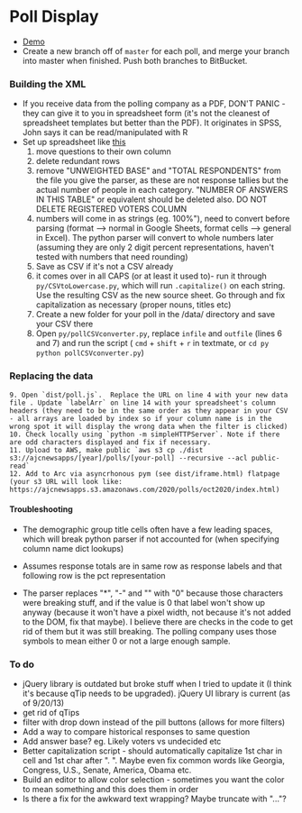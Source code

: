 # Poll Display
- [Demo](http://www.myajc.com/news/middle-class-poll/)
- Create a new branch off of `master` for each poll, and merge your branch into master when finished. Push both branches to BitBucket.


### Building the XML
- If you receive data from the polling company as a PDF, DON'T PANIC - they can give it to you in spreadsheet form (it's not the cleanest of spreadsheet templates but better than the PDF). It originates in SPSS, John says it can be read/manipulated with R
- Set up spreadsheet like <a href="https://docs.google.com/spreadsheets/d/1Jr_sDRJTEBg3BDvQ8JGH5IhBl34TaE2QP4ZGxD2C398/edit?usp=sharing">this</a>
	1. move questions to their own column
	2. delete redundant rows
	3. remove "UNWEIGHTED BASE" and "TOTAL RESPONDENTS" from the file you give the parser, as these are not response tallies but the actual number of people in each category. "NUMBER OF ANSWERS IN THIS TABLE" or equivalent should be deleted also. DO NOT DELETE REGISTERED VOTERS COLUMN
	4. numbers will come in as strings (eg. 100%"), need to convert before parsing (format --> normal in Google Sheets, format cells --> general in Excel). The python parser will convert to whole numbers later (assuming they are only 2 digit percent representations, haven't tested with numbers that need rounding)
	5. Save as CSV if it's not a CSV already
	6. it comes over in all CAPS (or at least it used to)- run it through `py/CSVtoLowercase.py`, which will run `.capitalize()` on each string. Use the resulting CSV as the new source sheet. Go through and fix capitalization as necessary (proper nouns, titles etc)
	7. Create a new folder for your poll in the /data/ directory and save your CSV there
	8. Open `py/pollCSVconverter.py`, replace `infile` and `outfile` (lines 6 and 7) and run the script ( `cmd` + `shift` + `r` in textmate, or `cd py` `python pollCSVconverter.py`)

### Replacing the data
	9. Open `dist/poll.js`.  Replace the URL on line 4 with your new data file . Update `labelArr` on line 14 with your spreadsheet's column headers (they need to be in the same order as they appear in your CSV - all arrays are loaded by index so if your column name is in the wrong spot it will display the wrong data when the filter is clicked)
	10. Check locally using `python -m simpleHTTPServer`. Note if there are odd characters displayed and fix if necessary.
	11. Upload to AWS, make public `aws s3 cp ./dist s3://ajcnewsapps/[year]/polls/[your-poll] --recursive --acl public-read`
	12. Add to Arc via asyncrhonous pym (see dist/iframe.html) flatpage (your s3 URL will look like: https://ajcnewsapps.s3.amazonaws.com/2020/polls/oct2020/index.html)


#### Troubleshooting
- The demographic group title cells often have a few leading spaces, which will break python parser if not accounted for (when specifying column name dict lookups)

- Assumes response totals are in same row as response labels and that following row is the pct representation

- The parser replaces "*", "-" and "" with "0" because those characters were breaking stuff, and if the value is 0 that label won't show up anyway (because it won't have a pixel width, not because it's not added to the DOM, fix that maybe). I believe there are checks in the code to get rid of them but it was still breaking. The polling company uses those symbols to mean either 0 or not a large enough sample.


### To do
- jQuery library is outdated but broke stuff when I tried to update it (I think it's because qTip needs to be upgraded). jQuery UI library is current (as of 9/20/13)
- get rid of qTips
- filter with drop down instead of the pill buttons (allows for more filters)
- Add a way to compare historical responses to same question
- Add answer base? eg. Likely voters vs undecided etc
- Better capitalization script - should automatically capitalize 1st char in cell and 1st char after ". ". Maybe even fix common words like Georgia, Congress, U.S., Senate, America, Obama etc.
- Build an editor to allow color selection - sometimes you want the color to mean something and this does them in order
- Is there a fix for the awkward text wrapping? Maybe truncate with "..."?
